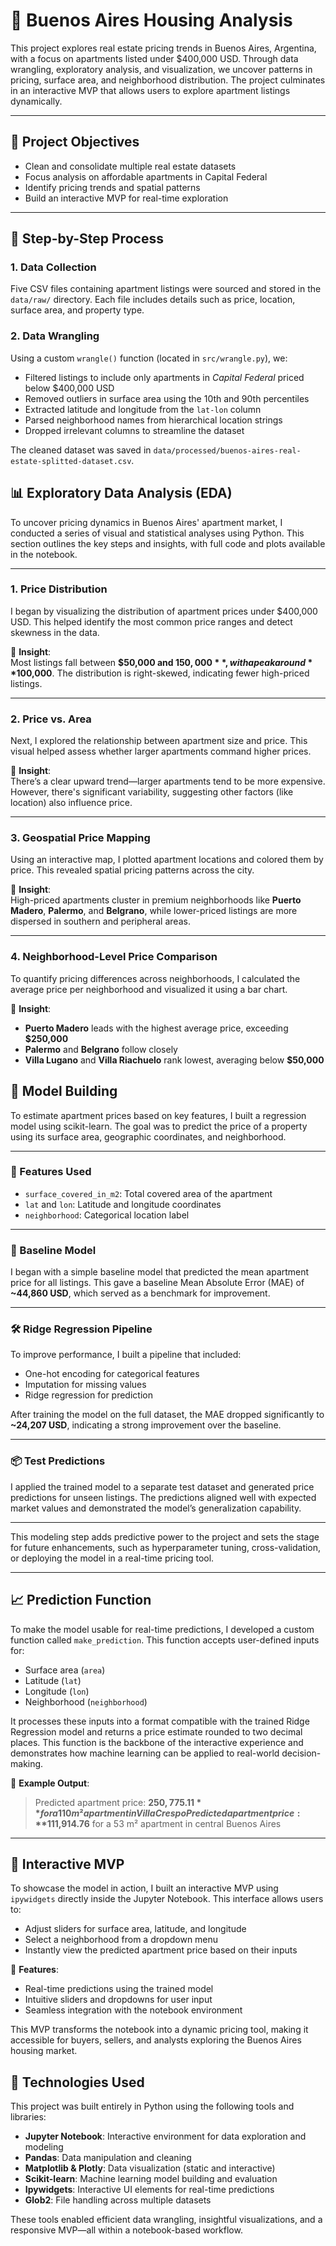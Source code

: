 # 🏡 Buenos Aires Housing Analysis

This project explores real estate pricing trends in Buenos Aires, Argentina, with a focus on apartments listed under $400,000 USD. Through data wrangling, exploratory analysis, and visualization, we uncover patterns in pricing, surface area, and neighborhood distribution. The project culminates in an interactive MVP that allows users to explore apartment listings dynamically.

---

## 📌 Project Objectives

- Clean and consolidate multiple real estate datasets
- Focus analysis on affordable apartments in Capital Federal
- Identify pricing trends and spatial patterns
- Build an interactive MVP for real-time exploration

---

## 🧠 Step-by-Step Process

### 1. **Data Collection**
Five CSV files containing apartment listings were sourced and stored in the `data/raw/` directory. Each file includes details such as price, location, surface area, and property type.

### 2. **Data Wrangling**
Using a custom `wrangle()` function (located in `src/wrangle.py`), we:
- Filtered listings to include only apartments in *Capital Federal* priced below $400,000 USD
- Removed outliers in surface area using the 10th and 90th percentiles
- Extracted latitude and longitude from the `lat-lon` column
- Parsed neighborhood names from hierarchical location strings
- Dropped irrelevant columns to streamline the dataset

The cleaned dataset was saved in `data/processed/buenos-aires-real-estate-splitted-dataset.csv`.

## 📊 Exploratory Data Analysis (EDA)

To uncover pricing dynamics in Buenos Aires' apartment market, I conducted a series of visual and statistical analyses using Python. This section outlines the key steps and insights, with full code and plots available in the notebook.

---

### 1. **Price Distribution**

I began by visualizing the distribution of apartment prices under $400,000 USD. This helped identify the most common price ranges and detect skewness in the data.

📌 **Insight**:  
Most listings fall between **$50,000 and $150,000**, with a peak around **$100,000**. The distribution is right-skewed, indicating fewer high-priced listings.

---

### 2. **Price vs. Area**

Next, I explored the relationship between apartment size and price. This visual helped assess whether larger apartments command higher prices.

📌 **Insight**:  
There’s a clear upward trend—larger apartments tend to be more expensive. However, there's significant variability, suggesting other factors (like location) also influence price.

---

### 3. **Geospatial Price Mapping**

Using an interactive map, I plotted apartment locations and colored them by price. This revealed spatial pricing patterns across the city.

📌 **Insight**:  
High-priced apartments cluster in premium neighborhoods like **Puerto Madero**, **Palermo**, and **Belgrano**, while lower-priced listings are more dispersed in southern and peripheral areas.

---

### 4. **Neighborhood-Level Price Comparison**

To quantify pricing differences across neighborhoods, I calculated the average price per neighborhood and visualized it using a bar chart.

📌 **Insight**:  
- **Puerto Madero** leads with the highest average price, exceeding **$250,000**  
- **Palermo** and **Belgrano** follow closely  
- **Villa Lugano** and **Villa Riachuelo** rank lowest, averaging below **$50,000**


## 🤖 Model Building

To estimate apartment prices based on key features, I built a regression model using scikit-learn. The goal was to predict the price of a property using its surface area, geographic coordinates, and neighborhood.

---

### 🔧 Features Used
- `surface_covered_in_m2`: Total covered area of the apartment
- `lat` and `lon`: Latitude and longitude coordinates
- `neighborhood`: Categorical location label

---

### 🧪 Baseline Model

I began with a simple baseline model that predicted the mean apartment price for all listings. This gave a baseline Mean Absolute Error (MAE) of **~44,860 USD**, which served as a benchmark for improvement.

---

### 🛠️ Ridge Regression Pipeline

To improve performance, I built a pipeline that included:
- One-hot encoding for categorical features
- Imputation for missing values
- Ridge regression for prediction

After training the model on the full dataset, the MAE dropped significantly to **~24,207 USD**, indicating a strong improvement over the baseline.

---

### 📦 Test Predictions

I applied the trained model to a separate test dataset and generated price predictions for unseen listings. The predictions aligned well with expected market values and demonstrated the model’s generalization capability.

---

This modeling step adds predictive power to the project and sets the stage for future enhancements, such as hyperparameter tuning, cross-validation, or deploying the model in a real-time pricing tool.


---

## 📈 Prediction Function

To make the model usable for real-time predictions, I developed a custom function called `make_prediction`. This function accepts user-defined inputs for:

- Surface area (`area`)
- Latitude (`lat`)
- Longitude (`lon`)
- Neighborhood (`neighborhood`)

It processes these inputs into a format compatible with the trained Ridge Regression model and returns a price estimate rounded to two decimal places. This function is the backbone of the interactive experience and demonstrates how machine learning can be applied to real-world decision-making.

📌 **Example Output**:  
> Predicted apartment price: **$250,775.11** for a 110 m² apartment in Villa Crespo  
> Predicted apartment price: **$111,914.76** for a 53 m² apartment in central Buenos Aires

---

## 🧪 Interactive MVP

To showcase the model in action, I built an interactive MVP using `ipywidgets` directly inside the Jupyter Notebook. This interface allows users to:

- Adjust sliders for surface area, latitude, and longitude
- Select a neighborhood from a dropdown menu
- Instantly view the predicted apartment price based on their inputs

📌 **Features**:
- Real-time predictions using the trained model
- Intuitive sliders and dropdowns for user input
- Seamless integration with the notebook environment

This MVP transforms the notebook into a dynamic pricing tool, making it accessible for buyers, sellers, and analysts exploring the Buenos Aires housing market.

## 🧰 Technologies Used

This project was built entirely in Python using the following tools and libraries:

- **Jupyter Notebook**: Interactive environment for data exploration and modeling
- **Pandas**: Data manipulation and cleaning
- **Matplotlib & Plotly**: Data visualization (static and interactive)
- **Scikit-learn**: Machine learning model building and evaluation
- **Ipywidgets**: Interactive UI elements for real-time predictions
- **Glob2**: File handling across multiple datasets

These tools enabled efficient data wrangling, insightful visualizations, and a responsive MVP—all within a notebook-based workflow.



